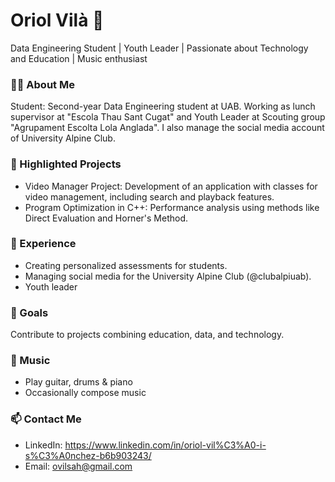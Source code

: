 # Oriol Vilà 👋
Data Engineering Student | Youth Leader | Passionate about Technology and Education | Music enthusiast

### 👨‍💻 About Me
Student: Second-year Data Engineering student at UAB. Working as lunch supervisor at "Escola Thau Sant Cugat" and Youth Leader at Scouting group "Agrupament Escolta Lola Anglada". I also manage the social media account of University Alpine Club.
### 🌟 Highlighted Projects
- Video Manager Project: Development of an application with classes for video management, including search and playback features.
- Program Optimization in C++: Performance analysis using methods like Direct Evaluation and Horner's Method.

### 💼 Experience
- Creating personalized assessments for students.
- Managing social media for the University Alpine Club (@clubalpiuab).
- Youth leader
  
### 🎯 Goals
Contribute to projects combining education, data, and technology.

### 🎵 Music  
- Play guitar, drums & piano 
- Occasionally compose music 


### 📫 Contact Me
- LinkedIn: https://www.linkedin.com/in/oriol-vil%C3%A0-i-s%C3%A0nchez-b6b903243/
- Email: ovilsah@gmail.com

